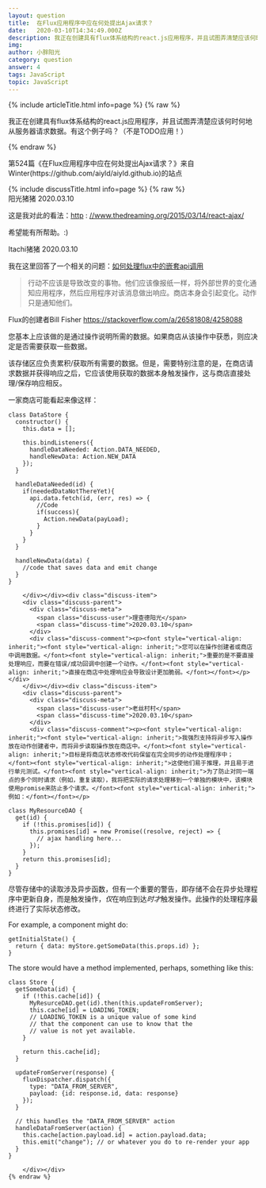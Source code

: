 ```yaml
---
layout: question
title:  在Flux应用程序中应在何处提出Ajax请求？
date:   2020-03-10T14:34:49.000Z
description: 我正在创建具有flux体系结构的react.js应用程序，并且试图弄清楚应该何时何地从服务器请求数据。有这个例子吗？（不是TODO应用！）...
img: 
author: 小胖阳光
category: question
answer: 4
tags: JavaScript
topic: JavaScript
---
```

<div class="article-root">
  <div class="article">
    {% include articleTitle.html info=page %}
    {% raw %}
    <div class="article-content"><p><font style="vertical-align: inherit;"><font style="vertical-align: inherit;">我正在创建具有flux体系结构的react.js应用程序，并且试图弄清楚应该何时何地从服务器请求数据。</font><font style="vertical-align: inherit;">有这个例子吗？</font><font style="vertical-align: inherit;">（不是TODO应用！）</font></font></p></div>
    {% endraw %}
  </div>
  <p class="winter_mark">第524篇《在Flux应用程序中应在何处提出Ajax请求？》来自Winter(https://github.com/aiyld/aiyld.github.io)的站点</p>
  <div class="discuss-wrapper">
    {% include discussTitle.html info=page %}
    {% raw %}
    <div class="discuss-item">
        <div class="discuss-parent">
          <div class="discuss-meta">
            <span class="discuss-user">阳光猪猪</span>
            <span class="discuss-time">2020.03.10</span>
          </div>
          <div class="discuss-comment"><p><font style="vertical-align: inherit;"><font style="vertical-align: inherit;">这是我对此的看法：</font><a href="http://www.thedreaming.org/2015/03/14/react-ajax/" rel="nofollow"><font style="vertical-align: inherit;">http</font></a><font style="vertical-align: inherit;"> : </font></font><a href="http://www.thedreaming.org/2015/03/14/react-ajax/" rel="nofollow"><font style="vertical-align: inherit;"><font style="vertical-align: inherit;">//www.thedreaming.org/2015/03/14/react-ajax/</font></font></a></p>

<p><font style="vertical-align: inherit;"><font style="vertical-align: inherit;">希望能有所帮助。</font><font style="vertical-align: inherit;">:)</font></font></p></div>
        </div></div><div class="discuss-item">
        <div class="discuss-parent">
          <div class="discuss-meta">
            <span class="discuss-user">Itachi猪猪</span>
            <span class="discuss-time">2020.03.10</span>
          </div>
          <div class="discuss-comment"><p><font style="vertical-align: inherit;"><font style="vertical-align: inherit;">我在这里回答了一个相关的问题：</font></font><a href="https://stackoverflow.com/questions/32240309/how-to-handle-nested-api-calls-in-flux/32337627#32337627"><font style="vertical-align: inherit;"><font style="vertical-align: inherit;">如何处理flux中的嵌套api调用</font></font></a></p>

<blockquote>
  <p><font style="vertical-align: inherit;"><font style="vertical-align: inherit;">行动不应该是导致改变的事物。</font><font style="vertical-align: inherit;">他们应该像报纸一样，将外部世界的变化通知应用程序，然后应用程序对该消息做出响应。</font><font style="vertical-align: inherit;">商店本身会引起变化。</font><font style="vertical-align: inherit;">动作只是通知他们。</font></font></p>
</blockquote>

<p><font style="vertical-align: inherit;"><font style="vertical-align: inherit;">Flux的创建者Bill Fisher </font></font><a href="https://stackoverflow.com/a/26581808/4258088"><font style="vertical-align: inherit;"><font style="vertical-align: inherit;">https://stackoverflow.com/a/26581808/4258088</font></font></a></p>

<p><font style="vertical-align: inherit;"><font style="vertical-align: inherit;">您基本上应该做的是通过操作说明所需的数据。</font><font style="vertical-align: inherit;">如果商店从该操作中获悉，则应决定是否需要获取一些数据。</font></font></p>

<p><font style="vertical-align: inherit;"><font style="vertical-align: inherit;">该存储区应负责累积/获取所有需要的数据。</font><font style="vertical-align: inherit;">但是，需要特别注意的是，在商店请求数据并获得响应之后，它应该使用获取的数据本身触发操作，这与商店直接处理/保存响应相反。</font></font></p>

<p><font style="vertical-align: inherit;"><font style="vertical-align: inherit;">一家商店可能看起来像这样：
</font></font></p>

<pre><code>class DataStore {<font></font>
  constructor() {<font></font>
    this.data = [];<font></font>
<font></font>
    this.bindListeners({<font></font>
      handleDataNeeded: Action.DATA_NEEDED,<font></font>
      handleNewData: Action.NEW_DATA<font></font>
    });<font></font>
  }<font></font>
<font></font>
  handleDataNeeded(id) {<font></font>
    if(neededDataNotThereYet){<font></font>
      api.data.fetch(id, (err, res) =&gt; {<font></font>
        //Code<font></font>
        if(success){<font></font>
          Action.newData(payLoad);<font></font>
        }<font></font>
      }<font></font>
    }<font></font>
  }<font></font>
<font></font>
  handleNewData(data) {<font></font>
    //code that saves data and emit change<font></font>
  }<font></font>
}<font></font>
</code></pre></div>
        </div></div><div class="discuss-item">
        <div class="discuss-parent">
          <div class="discuss-meta">
            <span class="discuss-user">理查德阳光</span>
            <span class="discuss-time">2020.03.10</span>
          </div>
          <div class="discuss-comment"><p><font style="vertical-align: inherit;"><font style="vertical-align: inherit;">您可以在操作创建者或商店中调用数据。</font><font style="vertical-align: inherit;">重要的是不要直接处理响应，而要在错误/成功回调中创建一个动作。</font><font style="vertical-align: inherit;">直接在商店中处理响应会导致设计更加脆弱。</font></font></p></div>
        </div></div><div class="discuss-item">
        <div class="discuss-parent">
          <div class="discuss-meta">
            <span class="discuss-user">老丝村村</span>
            <span class="discuss-time">2020.03.10</span>
          </div>
          <div class="discuss-comment"><p><font style="vertical-align: inherit;"><font style="vertical-align: inherit;">我强烈支持将异步写入操作放在动作创建者中，而将异步读取操作放在商店中。</font><font style="vertical-align: inherit;">目标是将商店状态修改代码保留在完全同步的动作处理程序中；</font><font style="vertical-align: inherit;">这使他们易于推理，并且易于进行单元测试。</font><font style="vertical-align: inherit;">为了防止对同一端点的多个同时请求（例如，重复读取），我将把实际的请求处理移到一个单独的模块中，该模块使用promise来防止多个请求。</font><font style="vertical-align: inherit;">例如：</font></font></p>

<pre class="lang-javascript prettyprint-override"><code>class MyResourceDAO {<font></font>
  get(id) {<font></font>
    if (!this.promises[id]) {<font></font>
      this.promises[id] = new Promise((resolve, reject) =&gt; {<font></font>
        // ajax handling here...<font></font>
      });<font></font>
    } <font></font>
    return this.promises[id];<font></font>
  }<font></font>
}<font></font>
</code></pre>

<p><font style="vertical-align: inherit;"><font style="vertical-align: inherit;">尽管存储中的读取涉及异步函数，但有一个重要的警告，即存储不会在异步处理程序中更新自身，而是触发操作，</font></font><em><font style="vertical-align: inherit;"><font style="vertical-align: inherit;">仅</font></font></em><font style="vertical-align: inherit;"><font style="vertical-align: inherit;">在响应到达</font><em><font style="vertical-align: inherit;">时才</font></em><font style="vertical-align: inherit;">触发操作。</font><font style="vertical-align: inherit;">此操作的处理程序最终进行了实际状态修改。</font></font></p>

<p>For example, a component might do:</p>

<pre class="lang-javascript prettyprint-override"><code>getInitialState() {<font></font>
  return { data: myStore.getSomeData(this.props.id) };<font></font>
}<font></font>
</code></pre>

<p>The store would have a method implemented, perhaps, something like this:</p>

<pre class="lang-javascript prettyprint-override"><code>class Store {<font></font>
  getSomeData(id) {<font></font>
    if (!this.cache[id]) {<font></font>
      MyResurceDAO.get(id).then(this.updateFromServer);<font></font>
      this.cache[id] = LOADING_TOKEN;<font></font>
      // LOADING_TOKEN is a unique value of some kind<font></font>
      // that the component can use to know that the<font></font>
      // value is not yet available.<font></font>
    }<font></font>
<font></font>
    return this.cache[id];<font></font>
  }<font></font>
<font></font>
  updateFromServer(response) {<font></font>
    fluxDispatcher.dispatch({<font></font>
      type: "DATA_FROM_SERVER",<font></font>
      payload: {id: response.id, data: response}<font></font>
    });<font></font>
  }<font></font>
<font></font>
  // this handles the "DATA_FROM_SERVER" action<font></font>
  handleDataFromServer(action) {<font></font>
    this.cache[action.payload.id] = action.payload.data;<font></font>
    this.emit("change"); // or whatever you do to re-render your app<font></font>
  }<font></font>
}<font></font>
</code></pre></div>
        </div></div>
    {% endraw %}
  </div>
<div>
